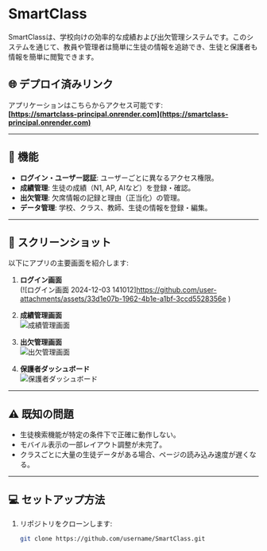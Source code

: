 # SmartClass

SmartClassは、学校向けの効率的な成績および出欠管理システムです。このシステムを通じて、教員や管理者は簡単に生徒の情報を追跡でき、生徒と保護者も情報を簡単に閲覧できます。

## 🌐 デプロイ済みリンク
アプリケーションはこちらからアクセス可能です:  
**[https://smartclass-principal.onrender.com](https://smartclass-principal.onrender.com)**

---

## 📌 機能

- **ログイン・ユーザー認証**: ユーザーごとに異なるアクセス権限。
- **成績管理**: 生徒の成績（N1, AP, AIなど）を登録・確認。
- **出欠管理**: 欠席情報の記録と理由（正当化）の管理。
- **データ管理**: 学校、クラス、教師、生徒の情報を登録・編集。

---

## 📸 スクリーンショット

以下にアプリの主要画面を紹介します:

1. **ログイン画面**  
   (![ログイン画面 2024-12-03 141012]https://github.com/user-attachments/assets/33d1e07b-1962-4b1e-a1bf-3ccd5528356e
)

2. **成績管理画面**  
   ![成績管理画面](path-to-grades-screenshot.png)

3. **出欠管理画面**  
   ![出欠管理画面](path-to-attendance-screenshot.png)

4. **保護者ダッシュボード**  
   ![保護者ダッシュボード](path-to-parent-dashboard-screenshot.png)

---

## ⚠️ 既知の問題

- 生徒検索機能が特定の条件下で正確に動作しない。
- モバイル表示の一部レイアウト調整が未完了。
- クラスごとに大量の生徒データがある場合、ページの読み込み速度が遅くなる。

---

## 💻 セットアップ方法

1. リポジトリをクローンします:
   ```bash
   git clone https://github.com/username/SmartClass.git
